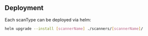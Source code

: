 ## Deployment

Each scanType can be deployed via helm:

```bash
helm upgrade --install [scannerName] ./scanners/[scannerName]/
```
